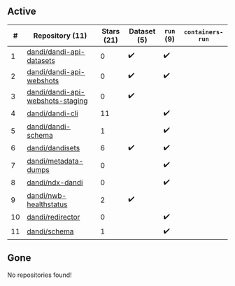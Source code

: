 ## Active
| # | Repository (11) | Stars (21) | Dataset (5) | `run` (9) | `containers-run` |
| --- | --- | --- | --- | --- | --- |
| 1 | [dandi/dandi-api-datasets](https://github.com/dandi/dandi-api-datasets) | 0 | :heavy_check_mark: | :heavy_check_mark: |  |
| 2 | [dandi/dandi-api-webshots](https://github.com/dandi/dandi-api-webshots) | 0 | :heavy_check_mark: | :heavy_check_mark: |  |
| 3 | [dandi/dandi-api-webshots-staging](https://github.com/dandi/dandi-api-webshots-staging) | 0 | :heavy_check_mark: |  |  |
| 4 | [dandi/dandi-cli](https://github.com/dandi/dandi-cli) | 11 |  | :heavy_check_mark: |  |
| 5 | [dandi/dandi-schema](https://github.com/dandi/dandi-schema) | 1 |  | :heavy_check_mark: |  |
| 6 | [dandi/dandisets](https://github.com/dandi/dandisets) | 6 | :heavy_check_mark: | :heavy_check_mark: |  |
| 7 | [dandi/metadata-dumps](https://github.com/dandi/metadata-dumps) | 0 |  | :heavy_check_mark: |  |
| 8 | [dandi/ndx-dandi](https://github.com/dandi/ndx-dandi) | 0 |  | :heavy_check_mark: |  |
| 9 | [dandi/nwb-healthstatus](https://github.com/dandi/nwb-healthstatus) | 2 | :heavy_check_mark: |  |  |
| 10 | [dandi/redirector](https://github.com/dandi/redirector) | 0 |  | :heavy_check_mark: |  |
| 11 | [dandi/schema](https://github.com/dandi/schema) | 1 |  | :heavy_check_mark: |  |

## Gone
No repositories found!
